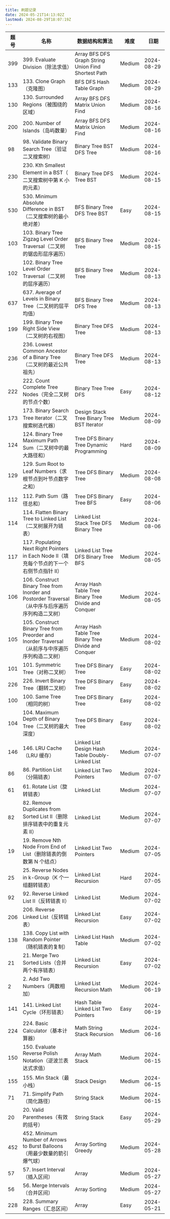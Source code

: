 ```yaml
---
title: 刷题记录
date: 2024-05-21T14:13:02Z
lastmod: 2024-08-29T18:07:19Z
---
```


|题号|名称|数据结构和算法|难度|日期|
| ----| -------------------------------------------------------------------------------------------------| ----------------------------------------------------| ------| ----------|
|399|399. Evaluate Division（除法求值）|Array BFS DFS Graph String Union Find Shortest Path|Medium|2024-08-29|
|133|133. Clone Graph（克隆图）|BFS DFS Hash Table Graph|Medium|2024-08-29|
|130|130. Surrounded Regions（被围绕的区域）|Array BFS DFS Matrix Union Find|Medium|2024-08-16|
|200|200. Number of Islands（岛屿数量）|Array BFS DFS Matrix Union Find|Medium|2024-08-16|
|98|98. Validate Binary Search Tree（验证二叉搜索树）|Binary Tree BST DFS Tree|Medium|2024-08-16|
|230|230. Kth Smallest Element in a BST（ 二叉搜索树中第 K 小的元素）|Binary Tree DFS Tree BST|Medium|2024-08-15|
|530|530. Minimum Absolute Difference in BST（二叉搜索树的最小绝对差）|BFS Binary Tree DFS Tree BST|Easy|2024-08-15|
|103|103. Binary Tree Zigzag Level Order Traversal（二叉树的锯齿形层序遍历）|BFS Binary Tree Tree|Medium|2024-08-15|
|102|102. Binary Tree Level Order Traversal（二叉树的层序遍历）|BFS Binary Tree Tree|Medium|2024-08-13|
|637|637. Average of Levels in Binary Tree（二叉树的层平均值）|BFS Binary Tree DFS Tree|Medium|2024-08-13|
|199|199. Binary Tree Right Side View（二叉树的右视图）|Binary Tree DFS Tree|Medium|2024-08-13|
|236|236. Lowest Common Ancestor of a Binary Tree（二叉树的最近公共祖先）|Binary Tree DFS Tree|Medium|2024-08-13|
|222|222. Count Complete Tree Nodes（完全二叉树的节点个数）|Binary Tree Tree DFS|Easy|2024-08-12|
|173|173. Binary Search Tree Iterator（二叉搜索树迭代器）|Design Stack Tree Binary Tree BST Iterator|Medium|2024-08-09|
|124|124. Binary Tree Maximum Path Sum（二叉树中的最大路径和）|Tree DFS Binary Tree Dynamic Programming|Hard|2024-08-09|
|129|129. Sum Root to Leaf Numbers（求根节点到叶节点数字之和）|Tree DFS Binary Tree|Medium|2024-08-08|
|112|112. Path Sum（路径总和）|Tree DFS Binary Tree BFS|Easy|2024-08-06|
|114|114. Flatten Binary Tree to Linked List（二叉树展开为链表）|Linked List Stack Tree DFS Binary Tree|Medium|2024-08-06|
|117|117. Populating Next Right Pointers in Each Node II（填充每个节点的下一个右侧节点指针 II）|Linked List Tree DFS Binary Tree BFS|Medium|2024-08-05|
|106|106. Construct Binary Tree from Inorder and Postorder Traversal（从中序与后序遍历序列构造二叉树）|Array Hash Table Tree Binary Tree Divide and Conquer|Medium|2024-08-05|
|105|105. Construct Binary Tree from Preorder and Inorder Traversal（从前序与中序遍历序列构造二叉树）|Array Hash Table Tree Binary Tree Divide and Conquer|Medium|2024-08-02|
|101|101. Symmetric Tree（对称二叉树）|Tree DFS Binary Tree|Easy|2024-08-02|
|226|226. Invert Binary Tree（翻转二叉树）|Tree DFS Binary Tree|Easy|2024-08-02|
|100|100. Same Tree（相同的树）|Tree DFS Binary Tree|Easy|2024-08-02|
|104|104. Maximum Depth of Binary Tree（二叉树的最大深度）|Tree DFS Binary Tree|Easy|2024-08-02|
|146|146. LRU Cache（LRU 缓存）|Linked List Design Hash Table Doubly-Linked List|Medium|2024-07-07|
|86|86. Partition List（分隔链表）|Linked List  Two Pointers|Medium|2024-07-07|
|61|61. Rotate List（旋转链表）|Linked List|Medium|2024-07-07|
|82|82. Remove Duplicates from Sorted List II（删除排序链表中的重复元素 II）|Linked List|Medium|2024-07-07|
|19|19. Remove Nth Node From End of List（删除链表的倒数第 N 个结点）|Linked List  Two Pointers|Medium|2024-07-05|
|25|25. Reverse Nodes in k-Group（K 个一组翻转链表）|Linked List Recursion|Hard|2024-07-05|
|92|92. Reverse Linked List II（反转链表 II）|Linked List|Medium|2024-07-02|
|206|206. Reverse Linked List（反转链表）|Linked List Recursion|Easy|2024-07-02|
|138|138. Copy List with Random Pointer（随机链表的复制）|Linked List Hash Table|Medium|2024-07-02|
|21|21. Merge Two Sorted Lists（合并两个有序链表）|Linked List Recursion|Easy|2024-07-02|
|2|2. Add Two Numbers（两数相加）|Linked List Recursion Math|Medium|2024-06-19|
|141|141. Linked List Cycle（环形链表）|Hash Table Linked List  Two Pointers|Easy|2024-06-19|
|224|224. Basic Calculator（基本计算器）|Math String Stack Recursion|Medium|2024-06-16|
|150|150. Evaluate Reverse Polish Notation（逆波兰表达式求值）|Array Math Stack|Medium|2024-06-15|
|155|155. Min Stack（最小栈）|Stack Design|Medium|2024-06-15|
|71|71. Simplify Path（简化路径）|String Stack|Medium|2024-06-15|
|20|20. Valid Parentheses（有效的括号）|String Stack|Easy|2024-05-29|
|452|452. Minimum Number of Arrows to Burst Balloons （用最少数量的箭引爆气球）|Array Sorting Greedy|Medium|2024-05-28|
|57|57. Insert Interval（插入区间）|Array|Medium|2024-05-27|
|56|56. Merge Intervals（合并区间）|Array Sorting|Medium|2024-05-27|
|228|228. Summary Ranges（汇总区间）|Array|Easy|2024-05-21|

‍
